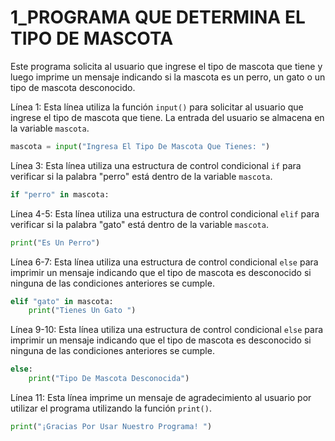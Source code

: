 # 1_PROGRAMA QUE DETERMINA EL TIPO DE MASCOTA
Este programa solicita al usuario que ingrese el tipo de mascota que tiene y luego imprime un mensaje indicando si la mascota es un perro, un gato o un tipo de mascota desconocido.

Línea 1: Esta línea utiliza la función `input()` para solicitar al usuario que ingrese el tipo de mascota que tiene. La entrada del usuario se almacena en la variable `mascota`.

```python
mascota = input("Ingresa El Tipo De Mascota Que Tienes: ")
```

Línea 3: Esta línea utiliza una estructura de control condicional `if` para verificar si la palabra "perro" está dentro de la variable `mascota`.

```python
if "perro" in mascota:
```

Línea 4-5: Esta línea utiliza una estructura de control condicional `elif` para verificar si la palabra "gato" está dentro de la variable `mascota`.

```python
print("Es Un Perro")
```

Línea 6-7: Esta línea utiliza una estructura de control condicional `else` para imprimir un mensaje indicando que el tipo de mascota es desconocido si ninguna de las condiciones anteriores se cumple.

```python
elif "gato" in mascota:
    print("Tienes Un Gato ")
```

Línea 9-10: Esta línea utiliza una estructura de control condicional `else` para imprimir un mensaje indicando que el tipo de mascota es desconocido si ninguna de las condiciones anteriores se cumple.

```python
else:
    print("Tipo De Mascota Desconocida")
```

Línea 11: Esta línea imprime un mensaje de agradecimiento al usuario por utilizar el programa utilizando la función `print()`.

```python
print("¡Gracias Por Usar Nuestro Programa! ")
```


